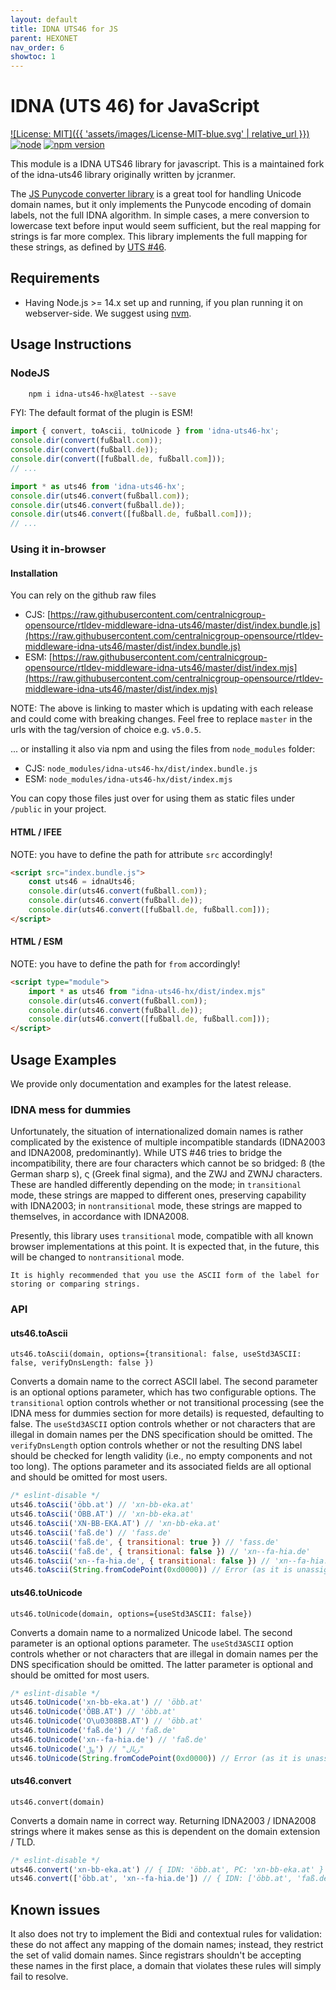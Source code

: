 ```yaml
---
layout: default
title: IDNA UTS46 for JS
parent: HEXONET
nav_order: 6
showtoc: 1
---
```


# IDNA (UTS 46) for JavaScript

[![License: MIT]({{ 'assets/images/License-MIT-blue.svg' | relative_url }})](https://opensource.org/licenses/MIT)
[![node](https://img.shields.io/node/v/idna-uts46-hx.svg)](https://www.npmjs.com/package/idna-uts46-hx)
[![npm version](https://img.shields.io/npm/v/idna-uts46-hx.svg?style=flat)](https://www.npmjs.com/package/idna-uts46-hx)

This module is a IDNA UTS46 library for javascript.
This is a maintained fork of the idna-uts46 library originally written by jcranmer.

The [JS Punycode converter library](https://github.com/bestiejs/punycode.js/) is
a great tool for handling Unicode domain names, but it only implements the
Punycode encoding of domain labels, not the full IDNA algorithm. In simple
cases, a mere conversion to lowercase text before input would seem sufficient,
but the real mapping for strings is far more complex. This library implements
the full mapping for these strings, as defined by
[UTS #46](https://unicode.org/reports/tr46/).

## Requirements

* Having Node.js >= 14.x set up and running, if you plan running it on webserver-side. We suggest using [nvm](https://github.com/creationix/nvm).

## Usage Instructions

### NodeJS

```bash
    npm i idna-uts46-hx@latest --save
```

FYI: The default format of the plugin is ESM!

```js
import { convert, toAscii, toUnicode } from 'idna-uts46-hx';
console.dir(convert(fußball.com));
console.dir(convert(fußball.de));
console.dir(convert([fußball.de, fußball.com]));
// ...
```

```js
import * as uts46 from 'idna-uts46-hx';
console.dir(uts46.convert(fußball.com));
console.dir(uts46.convert(fußball.de));
console.dir(uts46.convert([fußball.de, fußball.com]));
// ...
```

### Using it in-browser

#### Installation

You can rely on the github raw files

* CJS: [https://raw.githubusercontent.com/centralnicgroup-opensource/rtldev-middleware-idna-uts46/master/dist/index.bundle.js](https://raw.githubusercontent.com/centralnicgroup-opensource/rtldev-middleware-idna-uts46/master/dist/index.bundle.js)
* ESM: [https://raw.githubusercontent.com/centralnicgroup-opensource/rtldev-middleware-idna-uts46/master/dist/index.mjs](https://raw.githubusercontent.com/centralnicgroup-opensource/rtldev-middleware-idna-uts46/master/dist/index.mjs)

NOTE: The above is linking to master which is updating with each release and could come with breaking changes. Feel free to replace `master` in the urls with the tag/version of choice e.g. `v5.0.5`.

... or installing it also via npm and using the files from `node_modules` folder:

* CJS: `node_modules/idna-uts46-hx/dist/index.bundle.js`
* ESM: `node_modules/idna-uts46-hx/dist/index.mjs`

You can copy those files just over for using them as static files under `/public` in your project.

#### HTML / IFEE

NOTE: you have to define the path for attribute `src` accordingly!

```html
<script src="index.bundle.js">
    const uts46 = idnaUts46;
    console.dir(uts46.convert(fußball.com));
    console.dir(uts46.convert(fußball.de));
    console.dir(uts46.convert([fußball.de, fußball.com]));
</script>
```

#### HTML / ESM

NOTE: you have to define the path for `from` accordingly!

```html
<script type="module">
    import * as uts46 from "idna-uts46-hx/dist/index.mjs"
    console.dir(uts46.convert(fußball.com));
    console.dir(uts46.convert(fußball.de));
    console.dir(uts46.convert([fußball.de, fußball.com]));
</script>
```

## Usage Examples

We provide only documentation and examples for the latest release.

### IDNA mess for dummies

Unfortunately, the situation of internationalized domain names is rather
complicated by the existence of multiple incompatible standards (IDNA2003 and
IDNA2008, predominantly). While UTS #46 tries to bridge the incompatibility,
there are four characters which cannot be so bridged: ß (the German sharp s),
ς (Greek final sigma), and the ZWJ and ZWNJ characters. These are handled
differently depending on the mode; in ``transitional`` mode, these strings are
mapped to different ones, preserving capability with IDNA2003; in
``nontransitional`` mode, these strings are mapped to themselves, in accordance
with IDNA2008.

Presently, this library uses ``transitional`` mode, compatible with all known
browser implementations at this point. It is expected that, in the future, this
will be changed to ``nontransitional`` mode.

`It is highly recommended that you use the ASCII form of the label for storing
or comparing strings.`

### API

#### uts46.toAscii

`uts46.toAscii(domain, options={transitional: false, useStd3ASCII: false, verifyDnsLength: false })`

Converts a domain name to the correct ASCII label. The second parameter is an
optional options parameter, which has two configurable options. The
`transitional` option controls whether or not transitional processing (see the
IDNA mess for dummies section for more details) is requested, defaulting to
false. The `useStd3ASCII` option controls whether or not characters that are
illegal in domain names per the DNS specification should be omitted. The
`verifyDnsLength` option controls whether or not the resulting DNS label should
be checked for length validity (i.e., no empty components and not too long). The
options parameter and its associated fields are all optional and should be
omitted for most users.

```js
/* eslint-disable */
uts46.toAscii('öbb.at') // 'xn-bb-eka.at'
uts46.toAscii('ÖBB.AT') // 'xn-bb-eka.at'
uts46.toAscii('XN-BB-EKA.AT') // 'xn-bb-eka.at'
uts46.toAscii('faß.de') // 'fass.de'
uts46.toAscii('faß.de', { transitional: true }) // 'fass.de'
uts46.toAscii('faß.de', { transitional: false }) // 'xn--fa-hia.de'
uts46.toAscii('xn--fa-hia.de', { transitional: false }) // 'xn--fa-hia.de'
uts46.toAscii(String.fromCodePoint(0xd0000)) // Error (as it is unassigned)
```

#### uts46.toUnicode

`uts46.toUnicode(domain, options={useStd3ASCII: false})`

Converts a domain name to a normalized Unicode label. The second parameter is an
optional options parameter. The `useStd3ASCII` option controls whether or not
characters that are illegal in domain names per the DNS specification should be
omitted. The latter parameter is optional and should be omitted for most users.

```js
/* eslint-disable */
uts46.toUnicode('xn-bb-eka.at') // 'öbb.at'
uts46.toUnicode('ÖBB.AT') // 'öbb.at'
uts46.toUnicode('O\u0308BB.AT') // 'öbb.at'
uts46.toUnicode('faß.de') // 'faß.de'
uts46.toUnicode('xn--fa-hia.de') // 'faß.de'
uts46.toUnicode('﷼') // "ریال"
uts46.toUnicode(String.fromCodePoint(0xd0000)) // Error (as it is unassigned)
```

#### uts46.convert

`uts46.convert(domain)`

Converts a domain name in correct way. Returning IDNA2003 / IDNA2008 strings
where it makes sense as this is dependent on the domain extension / TLD.

```js
/* eslint-disable */
uts46.convert('xn-bb-eka.at') // { IDN: 'öbb.at', PC: 'xn-bb-eka.at' }
uts46.convert(['öbb.at', 'xn--fa-hia.de']) // { IDN: ['öbb.at', 'faß.de'], PC: ['xn-bb-eka.at', 'xn--fa-hia.de'] }
```

## Known issues

It also does not try to implement the Bidi and contextual rules for validation:
these do not affect any mapping of the domain names; instead, they restrict the set of valid domain names. Since registrars shouldn't be accepting these names in the first place, a domain that violates these rules will simply fail to
resolve.
